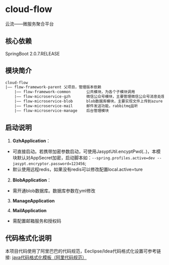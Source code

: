 # cloud-flow

云流——微服务聚合平台

## 核心依赖

SpringBoot 2.0.7.RELEASE

## 模块简介

```xml
cloud-flow
|—— flow-framework-parent 父项目，管理版本依赖
    |—— flow-framework-common       公共模块，为各个子模块调用
    |—— flow-microservice-gzh       微信公众号模块，主要管理微信公众号消息处理
    |—— flow-microservice-blob      blob数据库模块，主要实现文件上传到azure blob
    |—— flow-microservice-mail      邮件发送功能，rabbitmq监听
    |—— flow-microservice-manage    后台管理模块
```

## 启动说明

1. **GzhApplication**：
- 可直接启动。若携带加密参数启动，可使用JasyptUtil.encyptPwd(..)，本模块默认对AppSecret加密，启动脚本如：`--spring.profiles.active=dev --jasypt.encryptor.password=123456`; 
- 默认使用远程redis，如果没有redis可以修改配置local.active=ture

2. **BlobApplication**：
- 需开通blob数据库。数据库参数在yml修改

3. **ManageApplication**

4. **MailApplication**
- 需配置邮箱服务和授权码

## 代码格式化说明
本项目代码使用了阿里巴巴的代码规范，Eeclipse/Idea代码格式化设置可参考链接: [java代码格式化模板（阿里代码规范）](http://ddrv.cn/a/235259)
